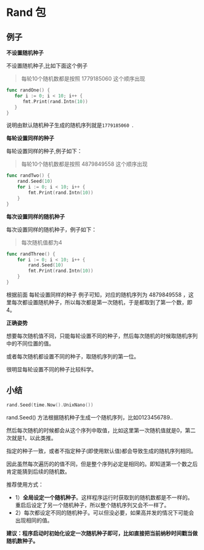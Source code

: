 # Rand 包

## 例子

**不设置随机种子**

不设置随机种子,比如下面这个例子

> 每轮10个随机数都是按照 1779185060 这个顺序出现

```go
func randOne() {
   for i := 0; i < 10; i++ {
      fmt.Print(rand.Intn(10))
   }
}
```

说明由默认随机种子生成的随机序列就是`1779185060 `.

**每轮设置同样的种子**

每轮设置同样的种子,例子如下：

> 每轮10个随机数都是按照 4879849558 这个顺序出现

```go
func randTwo() {
	rand.Seed(10)
	for i := 0; i < 10; i++ {
		fmt.Print(rand.Intn(10))
	}
}
```

**每次设置同样的随机种子**

每次设置同样的随机种子，例子如下：

> 每次随机值都为4

```go
func randThree() {
	for i := 0; i < 10; i++ {
		rand.Seed(10)
		fmt.Print(rand.Intn(10))
	}
}
```

根据前面 每轮设置同样的种子 例子可知，对应的随机序列为 4879849558 ，这里每次都设置随机种子，所以每次都是第一次随机，于是都取到了第一个数，即4。



**正确姿势**

想要每次随机值不同，只能每轮设置不同的种子，然后每次随机的时候取随机序列中的不同位置的值。

或者每次随机都设置不同的种子，取随机序列的第一位。

很明显每轮设置不同的种子比较科学。





## 小结

```go
rand.Seed(time.Now().UnixNano())
```

rand.Seed() 方法根据随机种子生成一个随机序列，比如0123456789..

然后每次随机的时候都会从这个序列中取值，比如这里第一次随机值就是0，第二次就是1，以此类推。

指定的种子一致，或者不指定种子(即使用默认值)都会导致生成的随机序列相同。

因此虽然每次遍历的的值不同，但是整个序列必定是相同的。即知道第一个数之后肯定能猜到后续的随机数。



推荐使用方式：

* 1）**全局设定一个随机种子**。这样程序运行时获取到的随机数都是不一样的。重启后设定了另一个随机种子，所以整个随机序列又会不一样了。
* 2）每次都设定不同的随机种子。可以但没必要，如果高并发的情况下可能会出现相同的值。



**建议：程序启动时初始化设定一次随机种子即可，比如直接把当前纳秒时间戳当做随机数种子。**



